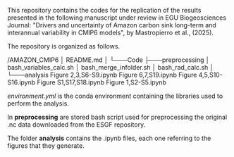 This repository contains the codes for the replication of the results presented in the following manuscript under review in EGU Biogeosciences Journal:
"Drivers and uncertainty of Amazon carbon sink long-term and interannual variability in CMIP6 models", by Mastropierro et al., (2025).

The repository is organized as follows.

/AMAZON_CMIP6
│   README.md
│
└───Code
    ├───preprocessing
    │       bash_variables_calc.sh
    │       bash_merge_infolder.sh
    │       bash_rad_calc.sh
    │
    └───analysis
            Figure 2,3,S6-S9.ipynb
            Figure 6,7,S19.ipynb
            Figure 4,5,S10-S16.ipynb
            Figure S1,S17,S18.ipynb
            Figure 1,S2-S5.ipynb

*environment.yml* is the conda environment containing the libraries used to perform the analysis.

In **preprocessing** are stored bash script used for preprocessing the original .nc data downloaded from the ESGF repository.

The folder **analysis** contains the .ipynb files, each one referring to the figures that they generate.